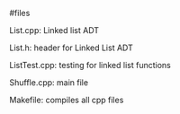 #files

List.cpp: Linked list ADT

List.h: header for Linked List ADT

ListTest.cpp: testing for linked list functions

Shuffle.cpp: main file

Makefile: compiles all cpp files
